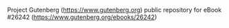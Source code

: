 Project Gutenberg (https://www.gutenberg.org) public repository for eBook #26242 (https://www.gutenberg.org/ebooks/26242)
